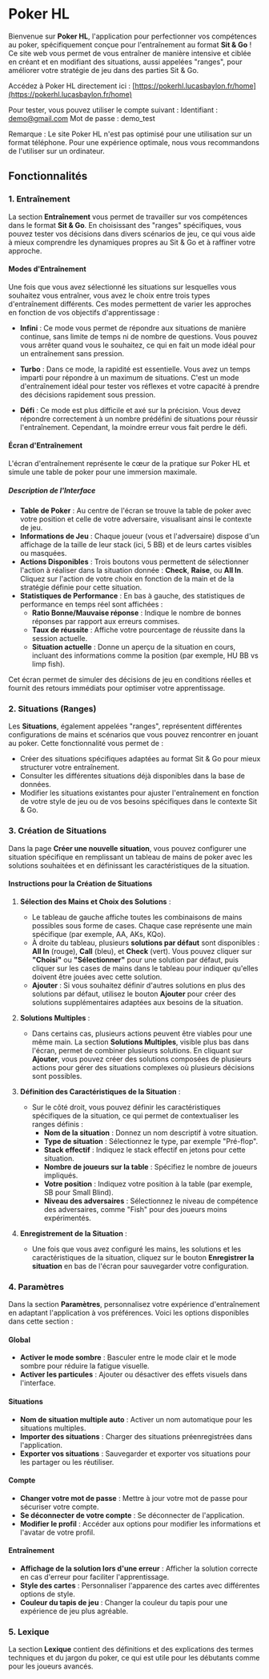 # Poker HL

Bienvenue sur **Poker HL**, l'application pour perfectionner vos compétences au poker, spécifiquement conçue pour l'entraînement au format **Sit & Go** ! Ce site web vous permet de vous entraîner de manière intensive et ciblée en créant et en modifiant des situations, aussi appelées "ranges", pour améliorer votre stratégie de jeu dans des parties Sit & Go.

Accédez à Poker HL directement ici : [https://pokerhl.lucasbaylon.fr/home](https://pokerhl.lucasbaylon.fr/home)

Pour tester, vous pouvez utiliser le compte suivant :
Identifiant : demo@gmail.com
Mot de passe : demo_test

Remarque : Le site Poker HL n'est pas optimisé pour une utilisation sur un format téléphone. Pour une expérience optimale, nous vous recommandons de l'utiliser sur un ordinateur.

## Fonctionnalités

### 1. Entraînement

La section **Entraînement** vous permet de travailler sur vos compétences dans le format **Sit & Go**. En choisissant des "ranges" spécifiques, vous pouvez tester vos décisions dans divers scénarios de jeu, ce qui vous aide à mieux comprendre les dynamiques propres au Sit & Go et à raffiner votre approche.

#### Modes d'Entraînement

Une fois que vous avez sélectionné les situations sur lesquelles vous souhaitez vous entraîner, vous avez le choix entre trois types d'entraînement différents. Ces modes permettent de varier les approches en fonction de vos objectifs d'apprentissage :

- **Infini** : Ce mode vous permet de répondre aux situations de manière continue, sans limite de temps ni de nombre de questions. Vous pouvez vous arrêter quand vous le souhaitez, ce qui en fait un mode idéal pour un entraînement sans pression.

- **Turbo** : Dans ce mode, la rapidité est essentielle. Vous avez un temps imparti pour répondre à un maximum de situations. C'est un mode d'entraînement idéal pour tester vos réflexes et votre capacité à prendre des décisions rapidement sous pression.

- **Défi** : Ce mode est plus difficile et axé sur la précision. Vous devez répondre correctement à un nombre prédéfini de situations pour réussir l'entraînement. Cependant, la moindre erreur vous fait perdre le défi.

#### Écran d'Entraînement

L'écran d'entraînement représente le cœur de la pratique sur Poker HL et simule une table de poker pour une immersion maximale.

##### Description de l'Interface

- **Table de Poker** : Au centre de l'écran se trouve la table de poker avec votre position et celle de votre adversaire, visualisant ainsi le contexte de jeu.
- **Informations de Jeu** : Chaque joueur (vous et l'adversaire) dispose d'un affichage de la taille de leur stack (ici, 5 BB) et de leurs cartes visibles ou masquées.
- **Actions Disponibles** : Trois boutons vous permettent de sélectionner l'action à réaliser dans la situation donnée : **Check**, **Raise**, ou **All In**. Cliquez sur l'action de votre choix en fonction de la main et de la stratégie définie pour cette situation.
- **Statistiques de Performance** : En bas à gauche, des statistiques de performance en temps réel sont affichées :
  - **Ratio Bonne/Mauvaise réponse** : Indique le nombre de bonnes réponses par rapport aux erreurs commises.
  - **Taux de réussite** : Affiche votre pourcentage de réussite dans la session actuelle.
  - **Situation actuelle** : Donne un aperçu de la situation en cours, incluant des informations comme la position (par exemple, HU BB vs limp fish).

Cet écran permet de simuler des décisions de jeu en conditions réelles et fournit des retours immédiats pour optimiser votre apprentissage.

### 2. Situations (Ranges)
Les **Situations**, également appelées "ranges", représentent différentes configurations de mains et scénarios que vous pouvez rencontrer en jouant au poker. Cette fonctionnalité vous permet de :
- Créer des situations spécifiques adaptées au format Sit & Go pour mieux structurer votre entraînement.
- Consulter les différentes situations déjà disponibles dans la base de données.
- Modifier les situations existantes pour ajuster l'entraînement en fonction de votre style de jeu ou de vos besoins spécifiques dans le contexte Sit & Go.

### 3. Création de Situations

Dans la page **Créer une nouvelle situation**, vous pouvez configurer une situation spécifique en remplissant un tableau de mains de poker avec les solutions souhaitées et en définissant les caractéristiques de la situation.

#### Instructions pour la Création de Situations

1. **Sélection des Mains et Choix des Solutions** :
   - Le tableau de gauche affiche toutes les combinaisons de mains possibles sous forme de cases. Chaque case représente une main spécifique (par exemple, AA, AKs, KQo).
   - À droite du tableau, plusieurs **solutions par défaut** sont disponibles : **All In** (rouge), **Call** (bleu), et **Check** (vert). Vous pouvez cliquer sur **"Choisi"** ou **"Sélectionner"** pour une solution par défaut, puis cliquer sur les cases de mains dans le tableau pour indiquer qu'elles doivent être jouées avec cette solution.
   - **Ajouter** : Si vous souhaitez définir d'autres solutions en plus des solutions par défaut, utilisez le bouton **Ajouter** pour créer des solutions supplémentaires adaptées aux besoins de la situation.

2. **Solutions Multiples** :
   - Dans certains cas, plusieurs actions peuvent être viables pour une même main. La section **Solutions Multiples**, visible plus bas dans l'écran, permet de combiner plusieurs solutions. En cliquant sur **Ajouter**, vous pouvez créer des solutions composées de plusieurs actions pour gérer des situations complexes où plusieurs décisions sont possibles.

3. **Définition des Caractéristiques de la Situation** :
   - Sur le côté droit, vous pouvez définir les caractéristiques spécifiques de la situation, ce qui permet de contextualiser les ranges définis :
     - **Nom de la situation** : Donnez un nom descriptif à votre situation.
     - **Type de situation** : Sélectionnez le type, par exemple "Pré-flop".
     - **Stack effectif** : Indiquez le stack effectif en jetons pour cette situation.
     - **Nombre de joueurs sur la table** : Spécifiez le nombre de joueurs impliqués.
     - **Votre position** : Indiquez votre position à la table (par exemple, SB pour Small Blind).
     - **Niveau des adversaires** : Sélectionnez le niveau de compétence des adversaires, comme "Fish" pour des joueurs moins expérimentés.

4. **Enregistrement de la Situation** :
   - Une fois que vous avez configuré les mains, les solutions et les caractéristiques de la situation, cliquez sur le bouton **Enregistrer la situation** en bas de l'écran pour sauvegarder votre configuration.

### 4. Paramètres
Dans la section **Paramètres**, personnalisez votre expérience d'entraînement en adaptant l'application à vos préférences. Voici les options disponibles dans cette section :

#### Global
- **Activer le mode sombre** : Basculer entre le mode clair et le mode sombre pour réduire la fatigue visuelle.
- **Activer les particules** : Ajouter ou désactiver des effets visuels dans l'interface.

#### Situations
- **Nom de situation multiple auto** : Activer un nom automatique pour les situations multiples.
- **Importer des situations** : Charger des situations préenregistrées dans l'application.
- **Exporter vos situations** : Sauvegarder et exporter vos situations pour les partager ou les réutiliser.

#### Compte
- **Changer votre mot de passe** : Mettre à jour votre mot de passe pour sécuriser votre compte.
- **Se déconnecter de votre compte** : Se déconnecter de l'application.
- **Modifier le profil** : Accéder aux options pour modifier les informations et l'avatar de votre profil.

#### Entraînement
- **Affichage de la solution lors d'une erreur** : Afficher la solution correcte en cas d'erreur pour faciliter l'apprentissage.
- **Style des cartes** : Personnaliser l'apparence des cartes avec différentes options de style.
- **Couleur du tapis de jeu** : Changer la couleur du tapis pour une expérience de jeu plus agréable.

### 5. Lexique
La section **Lexique** contient des définitions et des explications des termes techniques et du jargon du poker, ce qui est utile pour les débutants comme pour les joueurs avancés.